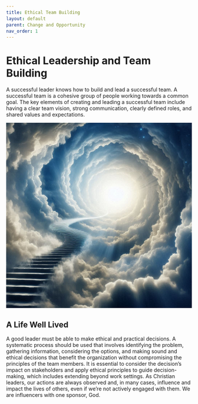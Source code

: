 ```yaml
---
title: Ethical Team Building
layout: default 
parent: Change and Opportunity
nav_order: 1
---
```


# Ethical Leadership and Team Building

A successful leader knows how to build and lead a successful team. A successful team is a cohesive group of people working towards a common goal. The key elements of creating and leading a successful team include having a clear team vision, strong communication, clearly defined roles, and shared values and expectations.

   ![Image of a stairway to heaven](../images/Stairway2Heav.png)

## A Life Well Lived

A good leader must be able to make ethical and practical decisions. A systematic process should be used that involves identifying the problem, gathering information, considering the options, and making sound and ethical decisions that benefit the organization without compromising the principles of the team members. It is essential to consider the decision’s impact on stakeholders and apply ethical principles to guide decision-making, which includes extending beyond work settings. As Christian leaders, our actions are always observed and, in many cases, influence and impact the lives of others, even if we’re not actively engaged with them. We are influencers with one sponsor, God.
